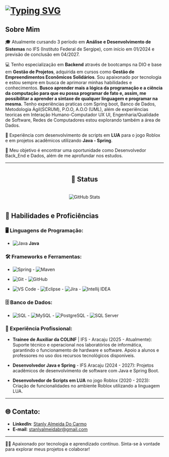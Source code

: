 # [![Typing SVG](https://readme-typing-svg.demolab.com?font=Fira+Code&pause=1000&color=09F742&width=435&lines=Ol%C3%A1%2C+Olá,+Me+chamo+Stanly+Almeida+Do+Carmo)](https://git.io/typing-svg)

## Sobre Mim

🎓 Atualmente cursando 3 período em **Análise e Desenvolvimento de Sistemas** no IFS (Instituto Federal de Sergipe), com início em 01/2024 e previsão de conclusão em 04/2027.

💻 Tenho especialização em **Backend** através de bootcamps na DIO e base em **Gestão de Projetos**, adquirida em cursos como **Gestão de Empreendimentos Econômicos Solidários**.
Sou apaixonado por tecnologia e estou sempre em busca de aprimorar minhas habilidades e conhecimentos.
**Busco aprender mais a lógica da programação e a ciência da computação para que eu possa programar de fato e, assim, me possibilitar a aprender a sintaxe de qualquer linguagem e programar na mesma.**
Tenho experiências praticas com Spring boot, Banco de Dados, Metodologia Ágil(SCRUM), P.O.O, A.O.O (UML), além de experiências teoricas em Interação Humano-Computador UX UI, Engenharia/Qualidade de Software, Redes de Computadores  estou explorando também a área de Dados.

💼 Experiência com desenvolvimento de scripts em **LUA** para o jogo Roblox e em projetos acadêmicos utilizando **Java - Spring**.

🎯 Meu objetivo é encontrar uma oportunidade como Desenvolvedor Back_End e Dados, além de me aprofundar nos estudos.

---

<h1 align="center"></h1>

<h2 align="center"> 🔄 Status </h2><br>

<div align="center"><img src="https://github-readme-stats.vercel.app/api?username=Stanly1BR&show_icons=true&theme=tokyonight" alt="GitHub Stats" /></div>

<h1 align="center"></h1>

## 🚀 Habilidades e Proficiências

### 🖥️ Linguagens de Programação:
- ![Java](https://img.shields.io/badge/Java-007396?style=flat-square&logo=java&logoColor=white) **Java**

### 🛠️ Frameworks e Ferramentas:
- ![Spring](https://img.shields.io/badge/Spring-6DB33F?style=for-the-badge&logo=spring&logoColor=white) - ![Maven](https://img.shields.io/badge/Maven-C71A36?style=for-the-badge&logo=apache-maven&logoColor=white) 
- ![Git](https://img.shields.io/badge/Git-F05032?style=flat-square&logo=git&logoColor=white) - ![GitHub](https://img.shields.io/badge/GitHub-181717?style=flat-square&logo=github&logoColor=white)
  
 - ![VS Code](https://img.shields.io/badge/VS%20Code-007ACC?style=flat-square&logo=visual-studio-code&logoColor=white) - ![Eclipse](https://img.shields.io/badge/Eclipse-2C2255?style=flat-square&logo=eclipse&logoColor=white) - ![Jira](https://img.shields.io/badge/Jira-0052CC?style=for-the-badge&logo=Jira&logoColor=white) - ![Intellij IDEA](https://img.shields.io/badge/IntelliJ_IDEA-000000.svg?style=for-the-badge&logo=intellij-idea&logoColor=white)

### 🗄️ Banco de Dados:
- ![SQL](https://img.shields.io/badge/SQL-003B57?style=flat-square&logo=database&logoColor=white) - ![MySQL](https://img.shields.io/badge/MySQL-4479A1?style=flat-square&logo=mysql&logoColor=white) - ![PostgreSQL](https://img.shields.io/badge/PostgreSQL-316192?style=for-the-badge&logo=postgresql&logoColor=white) - ![SQL Server](https://img.shields.io/badge/Microsoft_SQL_Server-CC2927?style=for-the-badge&logo=microsoft-sql-server&logoColor=white) 

### 💼 Experiência Profissional:

- **Trainee de Auxiliar da COLINF** | IFS - Aracaju (2025 - Atualmente):
Suporte técnico e operacional nos laboratórios de informática, garantindo o funcionamento de hardware e software. 
Apoio a alunos e professores no uso dos recursos tecnológicos disponíveis.
  
- **Desenvolvedor Java e Spring** - IFS Aracaju (2024 - 2027):
  Projetos acadêmicos de desenvolvimento de software com Java e Spring Boot.

- **Desenvolvedor de Scripts em LUA** no jogo Roblox (2020 - 2023):
  Criação de funcionalidades no ambiente Roblox utilizando a linguagem LUA.
---

## 🌐 Contato:

- **LinkedIn**: [Stanly Almeida Do Carmo](https://www.linkedin.com/in/stanly-almeida-do-carmo/)
- **E-mail**: stanlyalmeidabr@gmail.com

---

👨‍💻 Apaixonado por tecnologia e aprendizado contínuo. Sinta-se à vontade para explorar meus projetos e colaborar!
